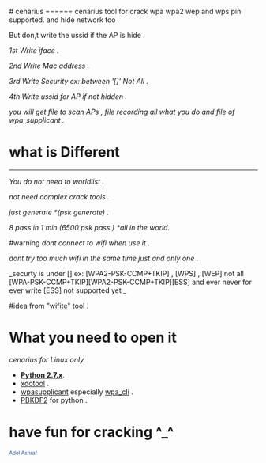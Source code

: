 <p>
# cenarius
======
cenarius tool for crack
wpa wpa2 wep and wps pin supported.
and hide network too

 But don,t write the ussid if the AP is hide . 

_1st Write iface ._

_2nd Write Mac address ._

_3rd Write Security ex: between '[]' Not All ._

_4th Write ussid for AP if not hidden ._

_you will get file to scan APs , file recording all what you do and file of wpa_supplicant ._


# what is Different
-------------------
  _You do not need to worldlist ._
  
  _not need complex crack tools ._
  
  _just generate *(psk generate) ._

  _8 pass in 1 min (6500 psk pass ) *all in the world._

#warning
  _dont connect to wifi when use it ._
  
  _dont try too much wifi in the same time just and only one ._

  _securty is under [] ex: [WPA2-PSK-CCMP+TKIP] , [WPS] , [WEP] not all [WPA-PSK-CCMP+TKIP][WPA2-PSK-CCMP+TKIP][ESS] and ever never for ever write [ESS] not supported yet _


#idea
  from ["wifite"](https://github.com/derv82/wifite) tool .
# What you need to open it 
_cenarius for Linux only._
* [__Python 2.7.x__](http://python.org/getit/). 
* [xdotool](https://github.com/jordansissel/xdotool) .
* [wpasupplicant](https://w1.fi/wpa_supplicant/) especially [wpa_cli](linux.die.net/man/8/wpa_cli) .
* [PBKDF2](https://pypi.python.org/pypi/pbkdf2) for python .
  
# have fun for cracking ^_^
<a href="https://www.facebook.com/adeltttttt" title="Adel Ashraf" style="font-family: &quot;lucida grande&quot;,tahoma,verdana,arial,sans-serif; font-size: 11px; font-variant: normal; font-style: normal; font-weight: normal; color: #3B5998; text-decoration: none;" target="_TOP">Adel Ashraf</a><br /><a href="https://www.facebook.com/adeltttttt" title="Adel Ashraf" target="_TOP"><img class="img" src="https://badge.facebook.com/badge/100002249472425.1808.149278868.png" style="border: 0px;" alt="" /></a>
